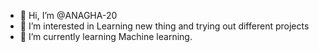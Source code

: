- 👋 Hi, I’m @ANAGHA-20
- 👀 I’m interested in Learning new thing and trying out different projects
- 🌱 I’m currently learning Machine learning. 

<!---
ANAGHA-20/ANAGHA-20 is a ✨ special ✨ repository because its `README.md` (this file) appears on your GitHub profile.
You can click the Preview link to take a look at your changes.
--->

